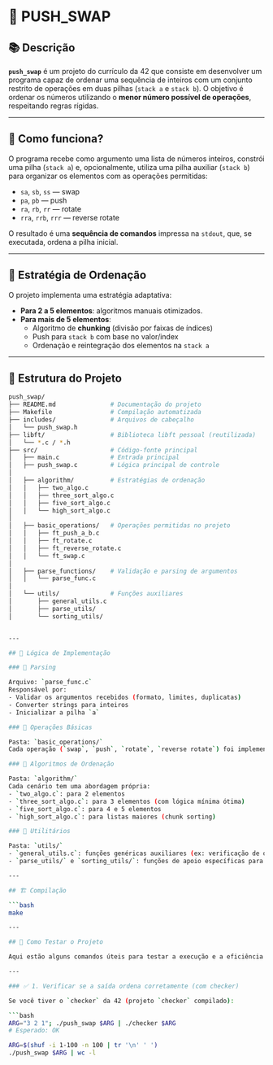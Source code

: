 # 🧠 PUSH_SWAP

## 📚 Descrição

**`push_swap`** é um projeto do currículo da 42 que consiste em desenvolver um programa capaz de ordenar uma sequência de inteiros com um conjunto restrito de operações em duas pilhas (`stack a` e `stack b`). O objetivo é ordenar os números utilizando o **menor número possível de operações**, respeitando regras rígidas.

---

## 🚀 Como funciona?

O programa recebe como argumento uma lista de números inteiros, constrói uma pilha (`stack a`) e, opcionalmente, utiliza uma pilha auxiliar (`stack b`) para organizar os elementos com as operações permitidas:

- `sa`, `sb`, `ss` — swap
- `pa`, `pb` — push
- `ra`, `rb`, `rr` — rotate
- `rra`, `rrb`, `rrr` — reverse rotate

O resultado é uma **sequência de comandos** impressa na `stdout`, que, se executada, ordena a pilha inicial.

---

## 🧠 Estratégia de Ordenação

O projeto implementa uma estratégia adaptativa:

- **Para 2 a 5 elementos**: algoritmos manuais otimizados.
- **Para mais de 5 elementos**: 
  - Algoritmo de **chunking** (divisão por faixas de índices)
  - Push para `stack b` com base no valor/index
  - Ordenação e reintegração dos elementos na `stack a`

---

## 📁 Estrutura do Projeto

```bash
push_swap/
├── README.md               # Documentação do projeto
├── Makefile                # Compilação automatizada
├── includes/               # Arquivos de cabeçalho
│   └── push_swap.h
├── libft/                  # Biblioteca libft pessoal (reutilizada)
│   └── *.c / *.h
├── src/                    # Código-fonte principal
│   ├── main.c              # Entrada principal
│   ├── push_swap.c         # Lógica principal de controle
│
│   ├── algorithm/          # Estratégias de ordenação
│   │   ├── two_algo.c
│   │   ├── three_sort_algo.c
│   │   ├── five_sort_algo.c
│   │   └── high_sort_algo.c
│
│   ├── basic_operations/   # Operações permitidas no projeto
│   │   ├── ft_push_a_b.c
│   │   ├── ft_rotate.c
│   │   ├── ft_reverse_rotate.c
│   │   └── ft_swap.c
│
│   ├── parse_functions/    # Validação e parsing de argumentos
│   │   └── parse_func.c
│
│   └── utils/              # Funções auxiliares
│       ├── general_utils.c
│       ├── parse_utils/
│       └── sorting_utils/


---

## 🧠 Lógica de Implementação

### 🔹 Parsing

Arquivo: `parse_func.c`  
Responsável por:
- Validar os argumentos recebidos (formato, limites, duplicatas)
- Converter strings para inteiros
- Inicializar a pilha `a`

### 🔹 Operações Básicas

Pasta: `basic_operations/`  
Cada operação (`swap`, `push`, `rotate`, `reverse rotate`) foi implementada separadamente com foco em modularidade e reutilização.

### 🔹 Algoritmos de Ordenação

Pasta: `algorithm/`  
Cada cenário tem uma abordagem própria:
- `two_algo.c`: para 2 elementos
- `three_sort_algo.c`: para 3 elementos (com lógica mínima ótima)
- `five_sort_algo.c`: para 4 e 5 elementos
- `high_sort_algo.c`: para listas maiores (chunk sorting)

### 🔹 Utilitários

Pasta: `utils/`  
- `general_utils.c`: funções genéricas auxiliares (ex: verificação de ordenação, cálculo de posição)
- `parse_utils/` e `sorting_utils/`: funções de apoio específicas para cada etapa

---

## 🏗️ Compilação

```bash
make

---

## 🧪 Como Testar o Projeto

Aqui estão alguns comandos úteis para testar a execução e a eficiência do `push_swap`:

---

### ✅ 1. Verificar se a saída ordena corretamente (com checker)

Se você tiver o `checker` da 42 (projeto `checker` compilado):

```bash
ARG="3 2 1"; ./push_swap $ARG | ./checker $ARG
# Esperado: OK

ARG=$(shuf -i 1-100 -n 100 | tr '\n' ' ')
./push_swap $ARG | wc -l
